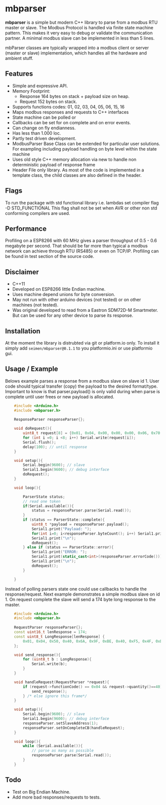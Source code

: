 # mbparser
**mbparser** is a simple but modern C++ library to parse from a modbus RTU master or slave.
The Modbus Protocol is handled via finite state machine pattern. This makes it very easy to debug or validate the communication partner. 
A minimal modbus slave can be implemented in less than 5 lines. 

mbParser classes are typically wrapped into a modbus client or server (master or slave) implementation, which handles all the hardware and ambient stuff. 

## Features
* Simple and expressive API.
* Memory Footprint:
  * Response 164 bytes on stack + payload size on heap.
  * Request 152 bytes on stack.
* Supports functions codes: 01, 02, 03, 04, 05, 06, 15, 16
* Maps modbus responses and requests to C++ interfaces
* State machine can be polled or
* Callbacks can be set for on complete and on error events.
* Can change on fly endianness.
* Has less than 1.000 loc.
* Partly test driven development.
* ModbusParser Base Class can be extended for particular user solutions. For exampling including payload handling on byte level within the state machine
* Uses old style C++ memory allocation via new to handle non deterministic payload of response frame
* Header File only library. As most of the code is implemented in a template class, the child classes are also defined in the header. 

## Flags
To run the package with std functional library i.e. lambdas set compiler flag -D STD_FUNCTIONAL
This flag shall not be set when AVR or other non std conforming compilers are used.

## Performance
Profiling on a ESP8266 with 60 MHz gives a parser throughput of 0.5 - 0.6 megabyte per second. That should be far more than typical a modbus network can achieve through RTU (RS485) or even on TCP/IP.
Profiling can be found in test section of the source code. 

## Disclaimer
* C++11 
* Developed on ESP8266 little Endian machine. 
* Uses machine depend unions for byte conversion. 
* May not run with other arduino devices (not tested) or on other machines (not tested).
* Was original developed to read from a Eastron SDM72D-M Smartmeter. But can be used for any other device to parse its response.

## Installation
At the moment the library is distrubted via git or platform.io only.
To install it simply add ```seimen/mbparser@0.1.1``` to you platformio.ini or use platformio gui. 

## Usage / Example
Belows example parses a response from a modbus slave on slave id 1.
User code should typical transfer (copy) the payload to the desired format/type.
Important to know is that parser.payload() is only valid during when parse is complete until user frees 
or new payload is allocated. 
```C++
    #include <Arduino.h>
    #include <mbparser.h>
    
    ResponseParser responseParser{};

    void doRequest(){
        uint8_t request[8] = {0x01, 0x04, 0x00, 0x00, 0x00, 0x06, 0x70, 0x08};
        for (int i =0; i <8; i++) Serial.write(request[i]);
        Serial.flush();
        delay(100); // until response
    }

    void setup(){
        Serial.begin(9600); // slave
        Serial1.begin(9600); // debug interface
        doRequest();
    }

    void loop(){

        ParserState status;
        // read one token
        if(Serial.available()){
            status = responseParser.parse(Serial.read());
        }
        if (status == ParserState::complete){
            uint8_t *payload = responseParser.payload();
            Serial1.print("Payload: ");
            for(int i=0; i<responseParser.byteCount(); i++) Serial1.print(payload[i], HEX);
            Serial1.print("\n");
            doRequest();
        } else if (status == ParserState::error){
            Serial1.print("ERROR: ");
            Serial1.print(static_cast<int>(responseParser.errorCode()));
            Serial1.print("\n");
            doRequest();
        }

    }

```

Instead of polling parsers state one could use callbacks to handle the response/request.
Next example demonstrates a simple modbus slave on id 1. On request complete the slave will send a 174 byte long response to the master. 

```C++
    #include <Arduino.h>
    #include <mbparser.h>
    
    RequestParser responseParser{};
    const uint16_t lenResponse = 174;
    const uint8_t LongResponse[lenResponse] {
        0x01, 0x04, 0x50, 0x40, 0x6A, 0x9F, 0xBE, 0x40, 0xF5, 0x4F, 0xDF, 0x41, 0x3A, 0xA7, 0xF0, 0x41, 0x7A, 0xA7, 0xF0, 0x41, 0x9D, 0x53, 0xF8, 0x41, 0xBD, 0x53, 0xF8, 0x41, 0xDD, 0x53, 0xF8, 0x41, 0xFD, 0x53, 0xF8, 0x42, 0x0E, 0xA9, 0xFC, 0x42, 0x1E, 0xA9, 0xFC, 0x42, 0x2E, 0xA9, 0xFC, 0x42, 0x3E, 0xA9, 0xFC, 0x42, 0x4E, 0xA9, 0xFC, 0x42, 0x5E, 0xA9, 0xFC, 0x42, 0x6E, 0xA9, 0xFC, 0x42, 0x7E, 0xA9, 0xFC, 0x42, 0x87, 0x54, 0xFE, 0x42, 0x8F, 0x54, 0xFE, 0x42, 0x97, 0x54, 0xFE, 0x42, 0x9F, 0x54, 0xFE, 0x11, 0x94, 0x01, 0x04, 0x54, 0x40, 0x6A, 0x9F, 0xBE, 0x40, 0xF5, 0x4F, 0xDF, 0x41, 0x3A, 0xA7, 0xF0, 0x41, 0x7A, 0xA7, 0xF0, 0x41, 0x9D, 0x53, 0xF8, 0x41, 0xBD, 0x53, 0xF8, 0x41, 0xDD, 0x53, 0xF8, 0x41, 0xFD, 0x53, 0xF8, 0x42, 0x0E, 0xA9, 0xFC, 0x42, 0x1E, 0xA9, 0xFC, 0x42, 0x2E, 0xA9, 0xFC, 0x42, 0x3E, 0xA9, 0xFC, 0x42, 0x4E, 0xA9, 0xFC, 0x42, 0x5E, 0xA9, 0xFC, 0x42, 0x6E, 0xA9, 0xFC, 0x42, 0x7E, 0xA9, 0xFC, 0x42, 0x87, 0x54, 0xFE, 0x42, 0x8F, 0x54, 0xFE, 0x42, 0x97, 0x54, 0xFE, 0x42, 0x9F, 0x54, 0xFE, 0x42, 0xA7, 0x54, 0xFE, 0x0A, 0xE9
    };

    void send_response(){
        for (uint8_t b : LongResponse){
            Serial.write(b);
        }
    }

    void handleRequest(RequestParser *request){
        if (request->functionCode() == 0x04 && request->quantity()==40){
            send_response();
        } /* else ignore this frame*/
    }

    void setup(){
        Serial.begin(9600); // slave
        Serial1.begin(9600); // debug interface
        responseParser.setSlaveAddress(1);
        responseParser.setOnCompleteCB(handleRequest);
    }

    void loop(){
        while (Serial.available()){
            // parse as many as possible
            responseParser.parse(Serial.read());
        }
    }
```

## Todo
* Test on Big Endian Machine.
* Add more bad responses/requests to tests. 